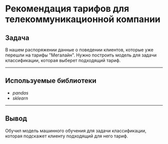 # Рекомендация тарифов для телекоммуникационной компании

## Задача
В нашем распоряжении данные о поведении клиентов, которые уже перешли на тарифы "Мегалайн". Нужно построить модель для задачи классификации, которая выберет подходящий тариф.

---
## Используемые библиотеки
- *pandas*
- *sklearn*

---
## Вывод

Обучил модель машинного обучения для задачи классификации, которая подскажет клиенту подходящий для него тариф.
